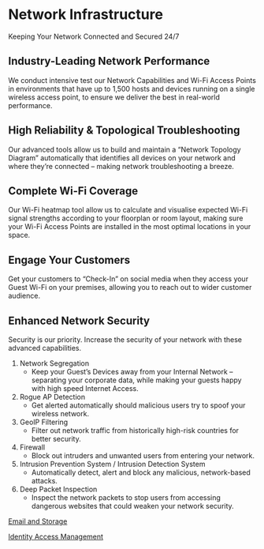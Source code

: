 # Network Infrastructure
Keeping Your Network Connected and Secured 24/7

## Industry-Leading Network Performance
We conduct intensive test our Network Capabilities and Wi-Fi Access Points in environments that have up to 1,500 hosts and devices running on a single wireless access point, to ensure we deliver the best in real-world performance.

## High Reliability & Topological Troubleshooting
Our advanced tools allow us to build and maintain a “Network Topology Diagram” automatically that identifies all devices on your network and where they’re connected – making network troubleshooting a breeze.

## Complete Wi-Fi Coverage
Our Wi-Fi heatmap tool allow us to calculate and visualise expected Wi-Fi signal strengths according to your floorplan or room layout, making sure your Wi-Fi Access Points are installed in the most optimal locations in your space.

## Engage Your Customers
Get your customers to “Check-In” on social media when they access your Guest Wi-Fi on your premises, allowing you to reach out to wider customer audience.

## Enhanced Network Security
Security is our priority. Increase the security of your network with these advanced capabilities.

1. Network Segregation
   * Keep your Guest’s Devices away from your Internal Network – separating your corporate data, while making your guests happy with high speed Internet Access.
2. Rogue AP Detection
   * Get alerted automatically should malicious users try to spoof your wireless network.
3. GeoIP Filtering
   * Filter out network traffic from historically high-risk countries for better security.
4. Firewall
   * Block out intruders and unwanted users from entering your network.
5. Intrusion Prevention System / Intrusion Detection System
   * Automatically detect, alert and block any malicious, network-based attacks.
6. Deep Packet Inspection
   * Inspect the network packets to stop users from accessing dangerous websites that could weaken your network security.
   
[Email and Storage](/Managed-IT-Services/Email-and-Storage.md)

[Identity Access Management](/Managed-IT-Services/Identity-Access-Management.md)

